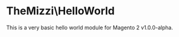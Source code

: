 TheMizzi\HelloWorld
===================

This is a very basic hello world module for Magento 2 v1.0.0-alpha.
